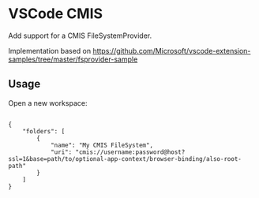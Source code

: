 # VSCode CMIS

Add support for a CMIS FileSystemProvider.

Implementation based on https://github.com/Microsoft/vscode-extension-samples/tree/master/fsprovider-sample


## Usage
Open a new workspace:

````

{
	"folders": [
		{
			"name": "My CMIS FileSystem",
			"uri": "cmis://username:password@host?ssl=1&base=path/to/optional-app-context/browser-binding/also-root-path"
		}
	]
}

````
